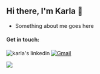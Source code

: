 ## Hi there, I'm Karla 👋

- Something about me goes here
 
#### Get in touch: 

<p>
  <a href="https://www.linkedin.com/in/karla-evelize/" target="_blank">
    <img align="left" alt="karla's linkedin" src="https://img.shields.io/badge/linkedin-%230077B5.svg?style=for-the-badge&logo=linkedin&logoColor=white"/>
  </a>
    <a href="mailto:k.evelize@gmail.com">
      <img alt="Gmail" src="https://img.shields.io/badge/Gmail-EA4335?logo=gmail&logoColor=white&style=for-the-badge" />
  </a>
</p>

<img src="https://media4.giphy.com/media/hujejOtss7zG0/giphy.gif?cid=ecf05e475expktnwn22r0lblnnh8z3n92uoab5exz1joj0qx&rid=giphy.gif&ct=g" />

<!-- <img src="https://media2.giphy.com/media/Dh5q0sShxgp13DwrvG/giphy.gif?cid=ecf05e478vcqflevvv1kpaylxttm8z5kfl2a2u3147qcw6tm&rid=giphy.gif&ct=g"/> -->
